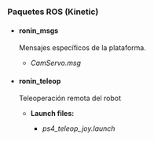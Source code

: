 ### Paquetes ROS (Kinetic)

- #### ronin_msgs
 
  Mensajes específicos de la plataforma.
  
  - *CamServo.msg*
  
- #### ronin_teleop

  Teleoperación remota del robot
  
  - **Launch files:**

    - *ps4_teleop_joy.launch*
  



